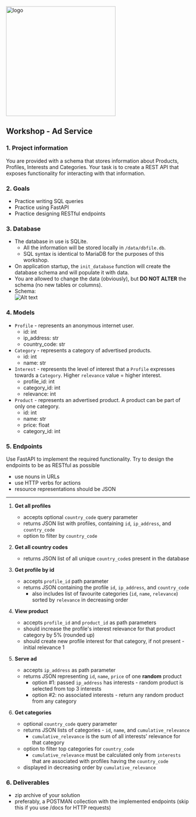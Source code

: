 <img src="https://webassets.telerikacademy.com/images/default-source/logos/telerik-academy.svg" alt="logo" width="300px" style="margin-top: 20px;"/>

## Workshop - Ad Service

### 1. Project information
You are provided with a schema that stores information about Products, Profiles, Interests and Categories. Your task is to create a REST API that exposes functionality for interacting with that information.

### 2. Goals
- Practice writing SQL queries
- Practice using FastAPI
- Practice designing RESTful endpoints

### 3. Database
- The database in use is SQLite.
    - All the information will be stored locally in `/data/dbfile.db`.
    - SQL syntax is identical to MariaDB for the purposes of this workshop.
- On application startup, the `init_database` function will create the database schema and will populate it with data.
- You are allowed to change the data (obviously), but **DO NOT ALTER** the schema (no new tables or columns).
- Schema:  
  ![Alt text](D:\Telerik\Telerik_course_python\49_FORMAL_WS\images\ad_service_db.png)


### 4. Models
- `Profile` - represents an anonymous internet user.
    - id: int
    - ip_address: str 
    - country_code: str 
- `Category` - represents a category of advertised products.
    - id: int
    - name: str
- `Interest` - represents the level of interest that a `Profile` expresses towards a `Category`. Higher `relevance` value = higher interest.
    - profile_id: int
    - category_id: int
    - relevance: int
- `Product` - represents an advertised product. A product can be part of only one category.
    - id: int
    - name: str
    - price: float
    - category_id: int

### 5. Endpoints

Use FastAPI to implement the required functionality. Try to design the endpoints to be as RESTful as possible

- use nouns in URLs
- use HTTP verbs for actions
- resource representations should be JSON

--- 

1. **Get all profiles** 
    - accepts optional `country_code` query parameter
    - returns JSON list with profiles, containing `id`, `ip_address`, and `country_code`
    - option to filter by `country_code`

2. **Get all country codes**
    - returns JSON list of all unique `country_code`s present in the database

3. **Get profile by id** 
    - accepts `profile_id` path parameter
    - returns JSON containing the profile `id`, `ip_address`, and `country_code`
        - also includes list of favourite categories (`id`, `name`, `relevance`) sorted by `relevance` in decreasing order

4. **View product** 
    - accepts `profile_id` and `product_id` as path parameters
    - should increase the profile's interest relevance for that product category by 5% (rounded up)
    - should create new profile interest for that category, if not present - initial relevance 1

5. **Serve ad**
    - accepts `ip_address` as path parameter
    - returns JSON representing `id`, `name`, `price` of one **random** product
        - option #1: passed `ip_address` has interests - random product is selected from top 3 interests
        - option #2: no associated interests - return any random product from any category

6. **Get categories** 
    - optional `country_code` query parameter
    - returns JSON lists of categories - `id`, `name`, and `cumulative_relevance` 
        - `cumulative_relevance` is the sum of all interests' relevance for that category
    - option to filter top categories for `country_code`
        - `cumulative_relevance` must be calculated only from `interests` that are associated with profiles having the `country_code`
    - displayed in decreasing order by `cumulative_relevance`

### 6. Deliverables
- zip archive of your solution
- preferably, a POSTMAN collection with the implemented endpoints (skip this if you use /docs for HTTP requests)
